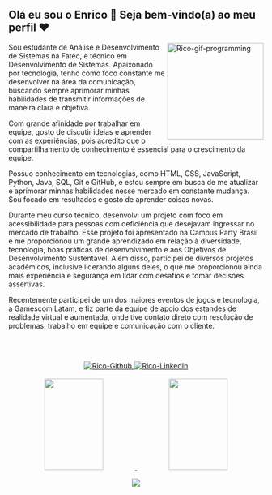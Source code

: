 ## Olá eu sou o Enrico 👋 Seja bem-vindo(a) ao meu perfil ❤️

<img alt="Rico-gif-programming"  align="right" width="190" src="https://media.giphy.com/media/xQNUljwfbST8zJeS8y/giphy.gif">

Sou estudante de Análise e Desenvolvimento de Sistemas na Fatec, e técnico em Desenvolvimento de Sistemas. Apaixonado por tecnologia, tenho como foco constante me desenvolver na área da comunicação, buscando sempre aprimorar minhas habilidades de transmitir informações de maneira clara e objetiva.

Com grande afinidade por trabalhar em equipe, gosto de discutir ideias e aprender com as experiências, pois acredito que o compartilhamento de conhecimento é essencial para o crescimento da equipe.

Possuo conhecimento em tecnologias, como HTML, CSS, JavaScript, Python, Java, SQL, Git e GitHub, e estou sempre em busca de me atualizar e aprimorar minhas habilidades nesse mercado em constante mudança. Sou focado em resultados e gosto de aprender coisas novas.

Durante meu curso técnico, desenvolvi um projeto com foco em acessibilidade para pessoas com deficiência que desejavam ingressar no mercado de trabalho. Esse projeto foi apresentado na Campus Party Brasil e me proporcionou um grande aprendizado em relação à diversidade, tecnologia, boas práticas de desenvolvimento e aos Objetivos de Desenvolvimento Sustentável. Além disso, participei de diversos projetos acadêmicos, inclusive liderando alguns deles, o que me proporcionou ainda mais experiência e segurança em lidar com desafios e tomar decisões assertivas.

Recentemente participei de um dos maiores eventos de jogos e tecnologia, a Gamescom Latam, e fiz parte da equipe de apoio dos estandes de realidade virtual e aumentada, onde tive contato direto com resolução de problemas, trabalho em equipe e comunicação com o cliente.

<br><br>

<div align="center"> 
   <a href="https://github.com/enricofs" target="_blank">
    <img alt="Rico-Github" src="https://img.shields.io/badge/-Github-%23333?style=for-the-badge&logo=Github&logoColor=white">
   </a>
   <a href="https://www.linkedin.com/in/enrico-ferreira-dos-santos/" target="_blank">
     <img alt="Rico-LinkedIn" src="https://img.shields.io/badge/-LinkedIn-%23333?style=for-the-badge&logo=linkedin&logoColor=white">
   </a> <br><br>
</div>

<div align="center">
  <a href="https://github.com/enricofs">
  <img height="180em" width="48%" src="https://github-readme-stats.vercel.app/api?username=enricofs&show_icons=true&icon_color=407AFF&theme=dark&include_all_commits=true&count_private=true"/>
  <img height="180em" width="48%" src="https://github-readme-stats.vercel.app/api/top-langs/?username=enricofs&layout=compact&langs_count=4&theme=dark"/>
</div>
   
<p align="center">
  <a href="https://skillicons.dev">
    <img src="https://skillicons.dev/icons?i=html,css,js,php,git,github,vscode">
  </a>
</p>

<!--
<div style="display: inline_block" align="center"><br>
  <img align="center" alt="Rico-HTML" height="30" width="40" src="https://raw.githubusercontent.com/devicons/devicon/master/icons/html5/html5-original.svg">
  <img align="center" alt="Rico-CSS" height="30" width="40" src="https://raw.githubusercontent.com/devicons/devicon/master/icons/css3/css3-original.svg">
  <img align="center" alt="Rico-Js" height="30" width="40" src="https://raw.githubusercontent.com/devicons/devicon/master/icons/javascript/javascript-plain.svg">
  <img align="center" alt="Rico-PHP" height="30" width="40" src="https://raw.githubusercontent.com/devicons/devicon/master/icons/php/php-plain.svg">
</div>
-->  
